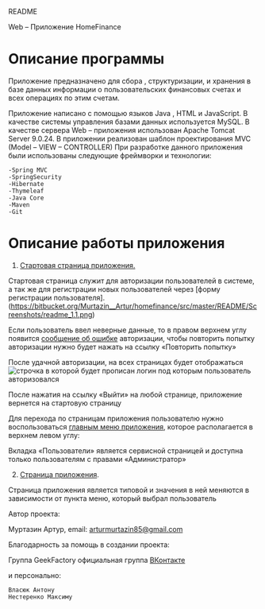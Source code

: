README

Web – Приложение HomeFinance

Описание программы
===============================================================================================
Приложение предназначено для сбора , структуризации, и хранения в базе данных информации о пользовательских 
финансовых счетах и всех операциях по этим счетам.

Приложение написано с помощью языков Java , HTML и JavaScript.  В качестве системы управления базами данных 
используется  MySQL. В качестве сервера Web – приложения использован Apache Tomcat Server  9.0.24. 
В приложении реализован шаблон  проектирования MVC (Model – VIEW – CONTROLLER)
При разработке данного приложения были использованы следующие фреймворки и технологии:
```
-Spring MVC
-SpringSecurity
-Hibernate
-Thymeleaf
-Java Core
-Maven
-Git
```
Описание работы приложения
===============================================================================================

1)	[Стартовая страница приложения.](https://bitbucket.org/Murtazin__Artur/homefinance/src/master/README/Screenshots/readme%201.png)

 
Стартовая страница служит для авторизации пользователей в системе, а так же для регистрации новых 
пользователей через [форму регистрации пользователя].(https://bitbucket.org/Murtazin__Artur/homefinance/src/master/README/Screenshots/readme_1.1.png)

Если пользователь ввел неверные данные, то в правом верхнем углу появится [сообщение об ошибке](https://bitbucket.org/Murtazin__Artur/homefinance/src/master/README/Screenshots/readme_1.2.png) 
авторизации, чтобы повторить попытку авторизации нужно будет нажать на ссылку «Повторить попытку»
 
После  удачной авторизации, на всех страницах будет отображаться ![строчка](https://bitbucket.org/Murtazin__Artur/homefinance/src/master/README/Screenshots/readme_1.3.png) в которой будет прописан 
логин под которым пользователь авторизовался
 
После нажатия на ссылку «Выйти» на любой странице, приложение вернется на стартовую страницу

Для перехода по страницам приложения пользователю нужно воспользоваться [главным меню приложения](https://bitbucket.org/Murtazin__Artur/homefinance/src/master/README/Screenshots/readme_1.4.png), 
которое располагается в верхнем левом углу:
 
Вкладка «Пользователи» является сервисной страницей и доступна только пользователям с правами «Администратор»

2)	[Страница приложения](https://bitbucket.org/Murtazin__Artur/homefinance/src/master/README/Screenshots/readme_2.png).
 
Страница приложения является типовой и значения в ней меняются в зависимости от пункта меню, который выбрал пользователь



Автор проекта:

Муртазин Артур, email: <arturmurtazin85@gmail.com>

Благодарность за помощь в создании проекта:

Группа GeekFactory официальная группа [ВКонтакте](https://vk.com/geek_facktory)

и персонально:
~~~
Власюк Антону
Нестеренко Максиму
~~~
